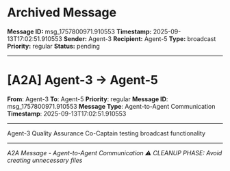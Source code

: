 # Archived Message

**Message ID:** msg_1757800971.910553
**Timestamp:** 2025-09-13T17:02:51.910553
**Sender:** Agent-3
**Recipient:** Agent-5
**Type:** broadcast
**Priority:** regular
**Status:** pending

---

# [A2A] Agent-3 → Agent-5

**From**: Agent-3
**To**: Agent-5
**Priority**: regular
**Message ID**: msg_1757800971.910553
**Message Type**: Agent-to-Agent Communication
**Timestamp**: 2025-09-13T17:02:51.910553

---

Agent-3 Quality Assurance Co-Captain testing broadcast functionality

---

*A2A Message - Agent-to-Agent Communication*
*⚠️ CLEANUP PHASE: Avoid creating unnecessary files*
